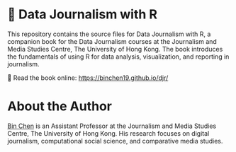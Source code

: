 # 📘 Data Journalism with R

This repository contains the source files for Data Journalism with R, a companion book for the Data Journalism courses at the Journalism and Media Studies Centre, The University of Hong Kong. The book introduces the fundamentals of using R for data analysis, visualization, and reporting in journalism.

📖 Read the book online: https://binchen19.github.io/djr/

# About the Author

[Bin Chen](https://binchen19.github.io/) is an Assistant Professor at the Journalism and Media Studies Centre, The University of Hong Kong. His research focuses on digital journalism, computational social science, and comparative media studies.
